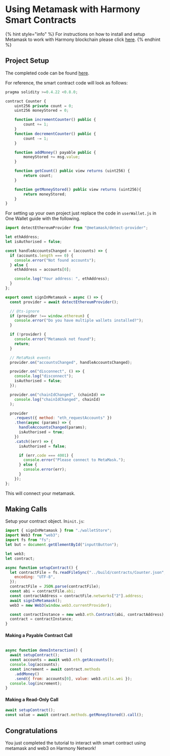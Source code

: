 # Using Metamask with Harmony Smart Contracts

{% hint style="info" %}
For instructions on how to install and setup Metamask to work with Harmony blockchain please click [here](../../../general/ecosystem/wallets/browser-extensions-wallets/metamask-wallet.md).
{% endhint %}

## Project Setup

The completed code can be found [here](https://github.com/rachit2501/Smart-Contract-Demo/tree/master/MetaMask).

For reference, the smart contract code will look as follows:

```javascript
pragma solidity >=0.4.22 <0.8.0;

contract Counter {
    uint256 private count = 0;
    uint256 moneyStored = 0;

    function incrementCounter() public {
        count += 1;
    }
    function decrementCounter() public {
        count -= 1;
    }

    function addMoney() payable public {
        moneyStored += msg.value;
    }

    function getCount() public view returns (uint256) {
        return count;
    }

    function getMoneyStored() public view returns (uint256){
        return moneyStored;
    }
}
```

For setting up your own project just replace the code in `userWallet.js` in One Wallet guide with the following.

```javascript
import detectEthereumProvider from "@metamask/detect-provider";

let ethAddress;
let isAuthorised = false;

const handleAccountsChanged = (accounts) => {
  if (accounts.length === 0) {
    console.error("Not found accounts");
  } else {
    ethAddress = accounts[0];

    console.log("Your address: ", ethAddress);
  }
};

export const signInMetamask = async () => {
  const provider = await detectEthereumProvider();

  // @ts-ignore
  if (provider !== window.ethereum) {
    console.error("Do you have multiple wallets installed?");
  }

  if (!provider) {
    console.error("Metamask not found");
    return;
  }

  // MetaMask events
  provider.on("accountsChanged", handleAccountsChanged);

  provider.on("disconnect", () => {
    console.log("disconnect");
    isAuthorised = false;
  });

  provider.on("chainIdChanged", (chainId) =>
    console.log("chainIdChanged", chainId)
  );

  provider
    .request({ method: "eth_requestAccounts" })
    .then(async (params) => {
      handleAccountsChanged(params);
      isAuthorised = true;
    })
    .catch((err) => {
      isAuthorised = false;

      if (err.code === 4001) {
        console.error("Please connect to MetaMask.");
      } else {
        console.error(err);
      }
    });
};

```

This will connect your metamask.

## Making Calls

Setup your contract object. In`init.js`:

```javascript
import { signInMetamask } from "./walletStore";
import Web3 from "web3";
import fs from "fs";
let but = document.getElementById("inputtButton");

let web3;
let contract;

async function setupContract() {
  let contractFile = fs.readFileSync("../build/contracts/Counter.json", {
    encoding: "UTF-8",
  });
  contractFile = JSON.parse(contractFile);
  const abi = contractFile.abi;
  const contractAddress = contractFile.networks["2"].address;
  await signInMetamask();
  web3 = new Web3(window.web3.currentProvider);

  const contractInstance = new web3.eth.Contract(abi, contractAddress);
  contract = contractInstance;
}

```

#### Making a Payable Contract Call

```javascript

async function demoInteraction() {
  await setupContract();
  const accounts = await web3.eth.getAccounts();
  console.log(accounts);
  const increment = await contract.methods
    .addMoney()
    .send({ from: accounts[0], value: web3.utils.wei });
  console.log(increment);
}
```

#### Making a Read-Only Call

```javascript
await setupContract();
const value = await contract.methods.getMoneyStored().call();
```

## Congratulations

You just completed the tutorial to interact with smart contract using metamask and web3 on Harmony Network!

